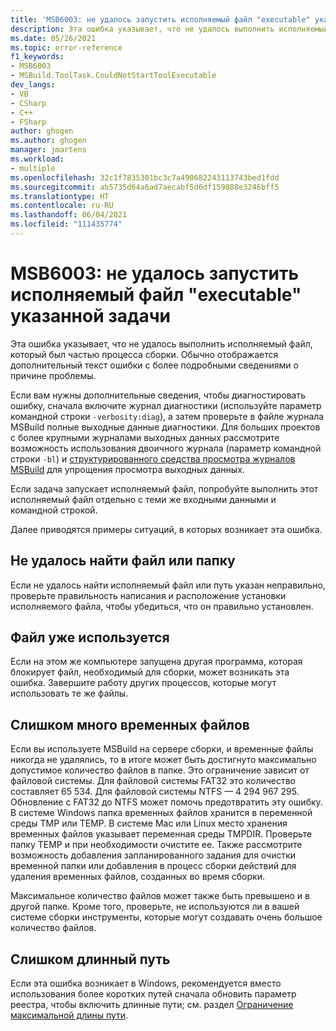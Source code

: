 ```yaml
---
title: 'MSB6003: не удалось запустить исполняемый файл "executable" указанной задачи.'
description: Эта ошибка указывает, что не удалось выполнить исполняемый файл, который был частью процесса сборки. Обычно отображается дополнительный текст ошибки с более подробными сведениями о причине проблемы.
ms.date: 05/26/2021
ms.topic: error-reference
f1_keywords:
- MSB6003
- MSBuild.ToolTask.CouldNotStartToolExecutable
dev_langs:
- VB
- CSharp
- C++
- FSharp
author: ghogen
ms.author: ghogen
manager: jmartens
ms.workload:
- multiple
ms.openlocfilehash: 32c1f7835301bc3c7a490682243113743bed1fdd
ms.sourcegitcommit: ab5735d64a6ad7aecabf5d6df159888e3246bff5
ms.translationtype: HT
ms.contentlocale: ru-RU
ms.lasthandoff: 06/04/2021
ms.locfileid: "111435774"
---
```

# <a name="msb6003-the-specified-task-executable-executable-could-not-be-run"></a>MSB6003: не удалось запустить исполняемый файл "executable" указанной задачи

Эта ошибка указывает, что не удалось выполнить исполняемый файл, который был частью процесса сборки. Обычно отображается дополнительный текст ошибки с более подробными сведениями о причине проблемы.

Если вам нужны дополнительные сведения, чтобы диагностировать ошибку, сначала включите журнал диагностики (используйте параметр командной строки `-verbosity:diag`), а затем проверьте в файле журнала MSBuild полные выходные данные диагностики. Для больших проектов с более крупными журналами выходных данных рассмотрите возможность использования двоичного журнала (параметр командной строки `-bl`) и [структурированного средства просмотра журналов MSBuild](https://msbuildlog.com/) для упрощения просмотра выходных данных.

Если задача запускает исполняемый файл, попробуйте выполнить этот исполняемый файл отдельно с теми же входными данными и командной строкой.

Далее приводятся примеры ситуаций, в которых возникает эта ошибка.

## <a name="file-or-folder-not-found"></a>Не удалось найти файл или папку

Если не удалось найти исполняемый файл или путь указан неправильно, проверьте правильность написания и расположение установки исполняемого файла, чтобы убедиться, что он правильно установлен.

## <a name="file-is-in-use"></a>Файл уже используется

Если на этом же компьютере запущена другая программа, которая блокирует файл, необходимый для сборки, может возникать эта ошибка. Завершите работу других процессов, которые могут использовать те же файлы.

## <a name="too-many-temporary-files"></a>Слишком много временных файлов

Если вы используете MSBuild на сервере сборки, и временные файлы никогда не удалялись, то в итоге может быть достигнуто максимально допустимое количество файлов в папке. Это ограничение зависит от файловой системы. Для файловой системы FAT32 это количество составляет 65 534. Для файловой системы NTFS — 4 294 967 295. Обновление с FAT32 до NTFS может помочь предотвратить эту ошибку. В системе Windows папка временных файлов хранится в переменной среды TMP или TEMP. В системе Mac или Linux место хранения временных файлов указывает переменная среды TMPDIR. Проверьте папку TEMP и при необходимости очистите ее. Также рассмотрите возможность добавления запланированного задания для очистки временной папки или добавления в процесс сборки действий для удаления временных файлов, созданных во время сборки.

Максимальное количество файлов может также быть превышено и в другой папке. Кроме того, проверьте, не используются ли в вашей системе сборки инструменты, которые могут создавать очень большое количество файлов.

## <a name="path-too-long"></a>Слишком длинный путь

Если эта ошибка возникает в Windows, рекомендуется вместо использования более коротких путей сначала обновить параметр реестра, чтобы включить длинные пути; см. раздел [Ограничение максимальной длины пути](/windows/win32/fileio/maximum-file-path-limitation?tabs=cmd).
